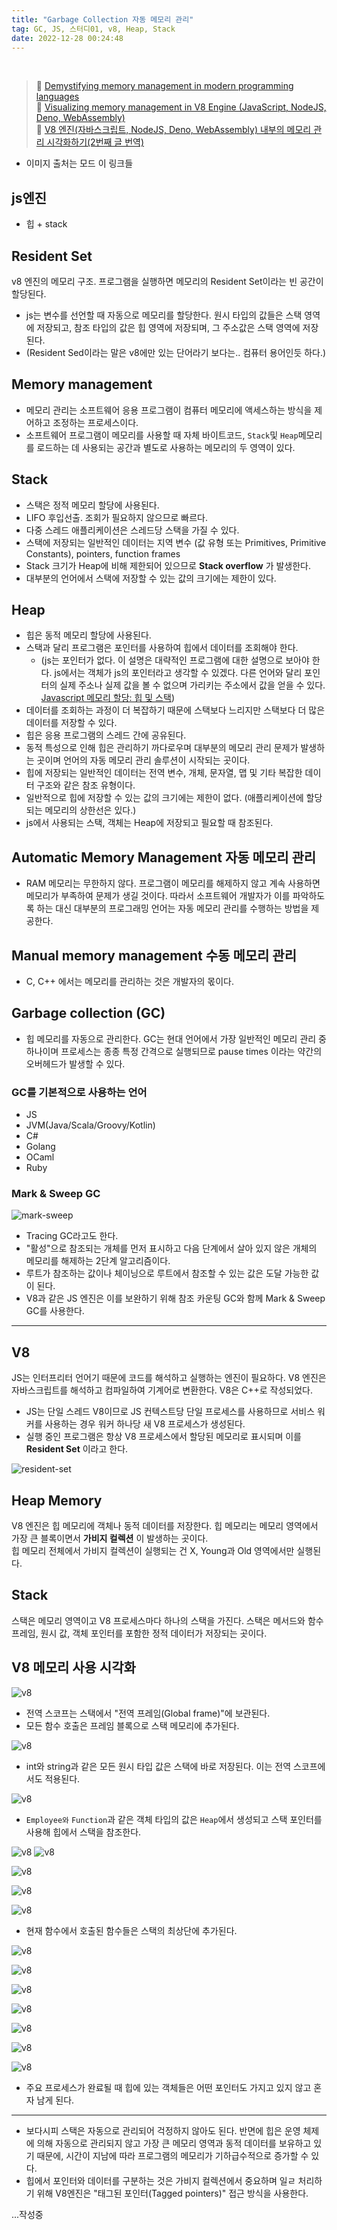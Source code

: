 ```yaml
---
title: "Garbage Collection 자동 메모리 관리"
tag: GC, JS, 스터디01, v8, Heap, Stack
date: 2022-12-28 00:24:48
---
```


<br />

> 🔹 [Demystifying memory management in modern programming languages](https://dev.to/deepu105/demystifying-memory-management-in-modern-programming-languages-ddd)  
> 🔹 [Visualizing memory management in V8 Engine (JavaScript, NodeJS, Deno, WebAssembly)](https://dev.to/deepu105/visualizing-memory-management-in-v8-engine-javascript-nodejs-deno-webassembly-105p)  
> 🔹 [V8 엔진(자바스크립트, NodeJS, Deno, WebAssembly) 내부의 메모리 관리 시각화하기(2번째 글 번역)](https://ui.toast.com/weekly-pick/ko_20200228)
- 이미지 출처는 모드 이 링크들

## js엔진

- 힙 + stack

## Resident Set

v8 엔진의 메모리 구조. 프로그램을 실행하면 메모리의 Resident Set이라는 빈 공간이 할당된다.

- js는 변수를 선언할 때 자동으로 메모리를 할당한다. 원시 타입의 값들은 스택 영역에 저장되고, 참조 타입의 값은 힙 영역에 저장되며, 그 주소값은 스택 영역에 저장된다.
- (Resident Sed이라는 말은 v8에만 있는 단어라기 보다는.. 컴퓨터 용어인듯 하다.)

## Memory management

- 메모리 관리는 소프트웨어 응용 프로그램이 컴퓨터 메모리에 액세스하는 방식을 제어하고 조정하는 프로세스이다.
- 소프트웨어 프로그램이 메모리를 사용할 때 자체 바이트코드, `Stack`및 `Heap`메모리를 로드하는 데 사용되는 공간과 별도로 사용하는 메모리의 두 영역이 있다.

## Stack

- 스택은 정적 메모리 할당에 사용된다.
- LIFO 후입선출. 조회가 필요하지 않으므로 빠르다.
- 다중 스레드 애플리케이션은 스레드당 스택을 가질 수 있다.
- 스택에 저장되는 일반적인 데이터는 지역 변수 (값 유형 또는 Primitives, Primitive Constants), pointers, function frames
- Stack 크기가 Heap에 비해 제한되어 있으므로 **Stack overflow** 가 발생한다.
- 대부분의 언어에서 스택에 저장할 수 있는 값의 크기에는 제한이 있다.

## Heap

- 힙은 동적 메모리 할당에 사용된다.
- 스택과 달리 프로그램은 포인터를 사용하여 힙에서 데이터를 조회해야 한다.
  - (js는 포인터가 없다. 이 설명은 대략적인 프로그램에 대한 설명으로 보아야 한다. js에서는 객체가 js의 포인터라고 생각할 수 있겠다. 다른 언어와 달리 포인터의 실제 주소나 실제 값을 볼 수 없으며 가리키는 주소에서 값을 얻을 수 있다. [Javascript 메모리 할당: 힙 및 스택](https://stackoverflow.com/questions/69334818/javascript-memory-allocation-heap-and-stack))
- 데이터를 조회하는 과정이 더 복잡하기 때문에 스택보다 느리지만 스택보다 더 많은 데이터를 저장할 수 있다.
- 힙은 응용 프로그램의 스레드 간에 공유된다.
- 동적 특성으로 인해 힙은 관리하기 까다로우며 대부분의 메모리 관리 문제가 발생하는 곳이며 언어의 자동 메모리 관리 솔루션이 시작되는 곳이다.
- 힙에 저장되는 일반적인 데이터는 전역 변수, 개체, 문자열, 맵 및 기타 복잡한 데이터 구조와 같은 참조 유형이다.
- 일반적으로 힙에 저장할 수 있는 값의 크기에는 제한이 없다. (애플리케이션에 할당되는 메모리의 상한선은 있다.)
- js에서 사용되는 스택, 객체는 Heap에 저장되고 필요할 때 참조된다.

## Automatic Memory Management 자동 메모리 관리

- RAM 메모리는 무한하지 않다. 프로그램이 메모리를 해제하지 않고 계속 사용하면 메모리가 부족하여 문제가 생길 것이다. 따라서 소프트웨어 개발자가 이를 파악하도록 하는 대신 대부분의 프로그래밍 언어는 자동 메모리 관리를 수행하는 방법을 제공한다.

## Manual memory management 수동 메모리 관리

- C, C++ 에서는 메모리를 관리하는 것은 개발자의 몫이다.

## Garbage collection (GC)

- 힙 메모리를 자동으로 관리한다. GC는 현대 언어에서 가장 일반적인 메모리 관리 중 하나이며 프로세스는 종종 특정 간격으로 실행되므로 pause times 이라는 약간의 오버헤드가 발생할 수 있다.

### GC를 기본적으로 사용하는 언어

- JS
- JVM(Java/Scala/Groovy/Kotlin)
- C#
- Golang
- OCaml
- Ruby

### Mark & Sweep GC

![mark-sweep](https://res.cloudinary.com/practicaldev/image/fetch/s--JxvXuUl1--/c_limit%2Cf_auto%2Cfl_progressive%2Cq_66%2Cw_880/https://i.imgur.com/AZaR0LP.gif)

- Tracing GC라고도 한다.
- "활성"으로 참조되는 개체를 먼저 표시하고 다음 단계에서 살아 있지 않은 개체의 메모리를 해제하는 2단계 알고리즘이다.
- 루트가 참조하는 값이나 체이닝으로 루트에서 참조할 수 있는 값은 도달 가능한 값이 된다.
- V8과 같은 JS 엔진은 이를 보완하기 위해 참조 카운팅 GC와 함께 Mark & Sweep GC를 사용한다.

---

## V8

JS는 인터프리터 언어기 때문에 코드를 해석하고 실행하는 엔진이 필요하다. V8 엔진은 자바스크립트를 해석하고 컴파일하여 기계어로 변환한다. V8은 C++로 작성되었다.

- JS는 단일 스레드 V8이므로 JS 컨텍스트당 단일 프로세스를 사용하므로 서비스 워커를 사용하는 경우 워커 하나당 새 V8 프로세스가 생성된다.
- 실행 중인 프로그램은 항상 V8 프로세스에서 할당된 메모리로 표시되며 이를 **Resident Set** 이라고 한다.

![resident-set](https://res.cloudinary.com/practicaldev/image/fetch/s--J4DjsB_m--/c_limit%2Cf_auto%2Cfl_progressive%2Cq_auto%2Cw_880/https://i.imgur.com/kSgatSL.png)

## Heap Memory

V8 엔진은 힙 메모리에 객체나 동적 데이터를 저장한다. 힙 메모리는 메모리 영역에서 가장 큰 블록이면서 **가비지 컬렉션** 이 발생하는 곳이다.  
힙 메모리 전체에서 가비지 컬렉션이 실행되는 건 X, Young과 Old 영역에서만 실행된다.

## Stack

스택은 메모리 영역이고 V8 프로세스마다 하나의 스택을 가진다. 스택은 메서드와 함수 프레임, 원시 값, 객체 포인터를 포함한 정적 데이터가 저장되는 곳이다.

## V8 메모리 사용 시각화

![v8](https://github.com/h-alex2/h-blog/blob/main/public/posts/v8-01.png?raw=true)
- 전역 스코프는 스택에서 "전역 프레임(Global frame)"에 보관된다.
- 모든 함수 호출은 프레임 블록으로 스택 메모리에 추가된다.

![v8](https://github.com/h-alex2/h-blog/blob/main/public/posts/v8-02.png?raw=true)
- int와 string과 같은 모든 원시 타입 값은 스택에 바로 저장된다. 이는 전역 스코프에서도 적용된다.

![v8](https://github.com/h-alex2/h-blog/blob/main/public/posts/v8-03.png?raw=true)
- `Employee와` `Function`과 같은 객체 타입의 값은 `Heap`에서 생성되고 스택 포인터를 사용해 힙에서 스택을 참조한다.


![v8](https://github.com/h-alex2/h-blog/blob/main/public/posts/v8-04.png?raw=true)
![v8](https://github.com/h-alex2/h-blog/blob/main/public/posts/v8-05.png?raw=true)

![v8](https://github.com/h-alex2/h-blog/blob/main/public/posts/v8-06.png?raw=true)

![v8](https://github.com/h-alex2/h-blog/blob/main/public/posts/v8-07.png?raw=true)

![v8](https://github.com/h-alex2/h-blog/blob/main/public/posts/v8-08.png?raw=true)
- 현재 함수에서 호출된 함수들은 스택의 최상단에 추가된다.

![v8](https://github.com/h-alex2/h-blog/blob/main/public/posts/v8-09.png?raw=true)

![v8](https://github.com/h-alex2/h-blog/blob/main/public/posts/v8-10.png?raw=true)

![v8](https://github.com/h-alex2/h-blog/blob/main/public/posts/v8-11.png?raw=true)

![v8](https://github.com/h-alex2/h-blog/blob/main/public/posts/v8-12.png?raw=true)

![v8](https://github.com/h-alex2/h-blog/blob/main/public/posts/v8-13.png?raw=true)

![v8](https://github.com/h-alex2/h-blog/blob/main/public/posts/v8-14.png?raw=true)

![v8](https://github.com/h-alex2/h-blog/blob/main/public/posts/v8-15.png?raw=true)
- 주요 프로세스가 완료될 때 힙에 있는 객체들은 어떤 포인터도 가지고 있지 않고 혼자 남게 된다.

---
- 보다시피 스택은 자동으로 관리되어 걱정하지 않아도 된다. 반면에 힙은 운영 체제에 의해 자동으로 관리되지 않고 가장 큰 메모리 영역과 동적 데이터를 보유하고 있기 때문에, 시간이 지남에 따라 프로그램의 메모리가 기하급수적으로 증가할 수 있다.
- 힙에서 포인터와 데이터를 구분하는 것은 가비지 컬렉션에서 중요하며 일ㄹ 처리하기 위해 V8엔진은 "태그된 포인터(Tagged pointers)" 접근 방식을 사용한다.

...작성중